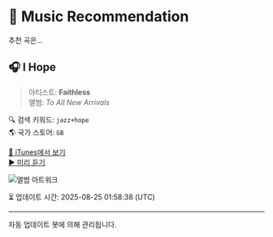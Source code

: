 
# 🎵 Music Recommendation

추천 곡은...

## 🎧 I Hope  
> 아티스트: **Faithless**  
> 앨범: _To All New Arrivals_  

🔍 검색 키워드: `jazz+hope`  
🌎 국가 스토어: `GB`

[🔗 iTunes에서 보기](https://music.apple.com/gb/album/i-hope/204057728?i=204057884&uo=4)  
[▶️ 미리 듣기](https://audio-ssl.itunes.apple.com/itunes-assets/AudioPreview115/v4/98/38/b4/9838b486-271a-d800-6ee0-abeba1a8ce1e/mzaf_16551655830237913202.plus.aac.p.m4a)

![앨범 아트워크](https://is1-ssl.mzstatic.com/image/thumb/Music124/v4/4f/aa/40/4faa4024-cb8a-e968-2e00-70fa48d8a2b5/dj.pfpjqppo.jpg/100x100bb.jpg)

⏳ 업데이트 시간: 2025-08-25 01:58:38 (UTC)

---
자동 업데이트 봇에 의해 관리됩니다.
